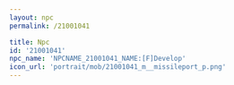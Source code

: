 ```yaml
---
layout: npc
permalink: /21001041

title: Npc
id: '21001041'
npc_name: 'NPCNAME_21001041_NAME:[F]Develop'
icon_url: 'portrait/mob/21001041_m__missileport_p.png'
---
```

